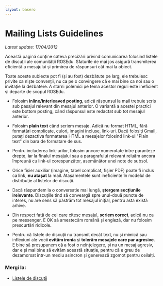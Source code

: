 ```yaml
---
layout: basero
---
```

# Mailing Lists Guidelines
*Latest update: 17/04/2012*

Această pagină conține câteva precizări privind comunicarea folosind
listele de discuții ale comunității ROSEdu.  Sfaturile de mai jos asigură
transmiterea eficientă a mesajului și primirea de răspunsuri cât mai la
obiect.

Toate aceste subiecte pot fi (și au fost) dezbătute pe larg, ele trebuiesc
privite ca niște convenții, nu ca pe o convingere că e mai bine ca noi sau
o invitație la dezbatere.  A stârni polemici pe tema acestor reguli este
ineficient și departe de scopul ROSEdu.

* Folosim **inline/interleaved posting**, adică răspunsul la mail trebuie
scris sub pasajul relevant din mesajul anterior.  O variantă a acestei
practici este bottom posting, când răspunsul este redactat sub tot mesajul
anterior.

* Folosim **plain text** când scriem mesaje.  Adică nu format HTML, fără
formatări complicate, culori, imagini incluse, link-uri.  Dacă folosiți
Gmail, puteți dezactiva formatarea HTML a mesajelor folosind link-ul
"Plain text" din bara de formatare de sus.

* Pentru includerea link-urilor, folosim ancore numerotate între paranteze
drepte, iar la finalul mesajului sau a paragrafului relevant reluăm
ancora împreună cu link-ul corespunzător, asemănător unei note de subsol.

* Orice fișier auxiliar (imagine, tabel complicat, fișier PDF) poate fi
inclus ca link, **nu atașat** la mail.  Atașamentele sunt ineficiente în
modelul de distribuție al listelor de discuții.

* Dacă răspundem la o conversație mai lungă, **ștergem secțiunile
irelevante**.  Discuțiile tind să conveargă spre unul-două puncte de
interes, nu are sens să păstrăm tot mesajul inițial, pentru asta există
arhive.

* Din respect față de cei care citesc mesajul, **scriem corect**, adică nu
ca pe messenger.  E OK să amestecăm română și engleză, dar nu folosim
prescurtări ridicole.

* Pentru că listele de discuții nu transmit decât text, nu și mimică sau
inflexiuni ale vocii **evităm ironia** și **tolerăm mesajele care par
agresive**.  E bine să presupunem că a fost o neînțelegere, și nu un mesaj
agresiv, dar e și mai bine să evităm această situație, pentru că e greu de
dezamorsat într-un mediu asincron și generează zgomot pentru ceilalți.

### Mergi la:

* [Listele de discuții](http://lists.rosedu.org)
